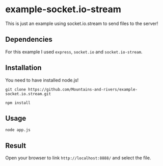 example-socket.io-stream
========================

This is just an example using socket.io.stream to send files to the server!

## Dependencies

For this example I used `express`, `socket.io` and `socket.io-stream`.

## Installation

You need to have installed node.js!

`git clone https://github.com/Mountains-and-rivers/example-socket.io.stream.git`

`npm install`

## Usage

`node app.js`

## Result 

Open your browser to link `http://localhost:8888/` and select the file.
